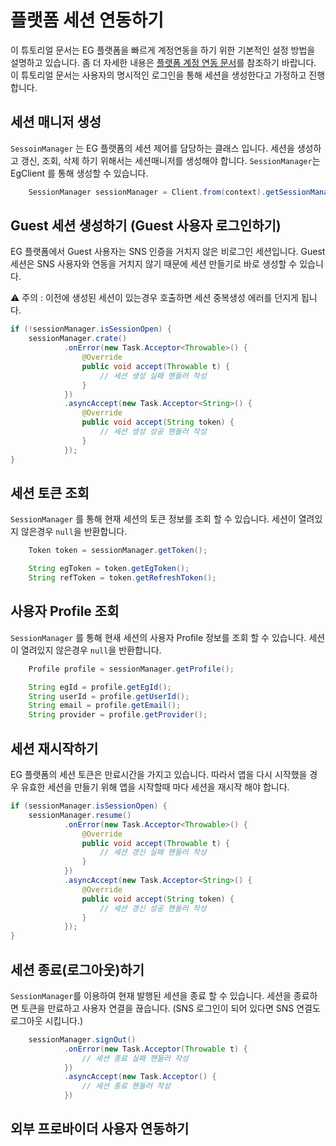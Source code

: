 # 플랫폼 세션 연동하기

이 튜토리얼 문서는 EG 플랫폼을 빠르게 계정연동을 하기 위한 기본적인 설정 방법을 설명하고 있습니다. 좀 더 자세한 내용은 [플랫폼 계정 연동 문서](/_draft/session/init.md)를 참조하기 바랍니다. 
이 튜토리얼 문서는 사용자의 명시적인 로그인을 통해 세션을 생성한다고 가정하고 진행합니다.

## 세션 매니저 생성

`SessoinManager` 는 EG 플랫폼의 세션 제어를 담당하는 클래스 입니다. 세션을 생성하고 갱신, 조회, 삭제 하기 위해서는 세션매니저를 생성해야 합니다. `SessionManager`는 EgClient 를 통해 생성할 수 있습니다.

```java
    SessionManager sessionManager = Client.from(context).getSessionManager();
```

## Guest 세션 생성하기 (Guest 사용자 로그인하기)

EG 플랫폼에서 Guest 사용자는 SNS 인증을 거치지 않은 비로그인 세션입니다. Guest 세션은 SNS 사용자와 연동을 거치지 않기 때문에 세션 만들기로 바로 생성할 수 있습니다. 

⚠ 주의 : 이전에 생성된 세션이 있는경우 호출하면 세션 중복생성 에러를 던지게 됩니다.

```java
if (!sessionManager.isSessionOpen) {
    sessionManager.crate()
            .onError(new Task.Acceptor<Throwable>() {
                @Override
                public void accept(Throwable t) {
                    // 세션 생성 실패 핸들러 작성
                }
            })
            .asyncAccept(new Task.Acceptor<String>() {
                @Override
                public void accept(String token) {
                    // 세션 생성 성공 핸들러 작성
                }
            });
}
```

## 세션 토큰 조회

`SessionManager` 를 통해 현재 세션의 토큰 정보를 조회 할 수 있습니다. 세션이 열려있지 않은경우 `null`을 반환합니다.

```java
    Token token = sessionManager.getToken();

    String egToken = token.getEgToken();
    String refToken = token.getRefreshToken();
```

## 사용자 Profile 조회

`SessionManager` 를 통해 현새 세션의 사용자 Profile 정보를 조회 할 수 있습니다. 세션이 열려있지 않은경우 `null`을 반환합니다. 

```java
    Profile profile = sessionManager.getProfile();

    String egId = profile.getEgId();
    String userId = profile.getUserId();
    String email = profile.getEmail();
    String provider = profile.getProvider();
```

## 세션 재시작하기

EG 플랫폼의 세션 토큰은 만료시간을 가지고 있습니다. 따라서 앱을 다시 시작했을 경우 유효한 세션을 만들기 위해 앱을 시작할때 마다 세션을 재시작 해야 합니다.

```java
if (sessionManager.isSessionOpen) {
    sessionManager.resume()
            .onError(new Task.Acceptor<Throwable>() {
                @Override
                public void accept(Throwable t) {
                    // 세션 갱신 실패 핸들러 작성
                }
            })
            .asyncAccept(new Task.Acceptor<String>() {
                @Override
                public void accept(String token) {
                    // 세션 갱신 성공 핸들러 작성
                }
            });
}
```

## 세션 종료(로그아웃)하기

`SessionManager`를 이용하여 현재 발행된 세션을 종료 할 수 있습니다. 세션을 종료하면 토큰을 만료하고 사용자 연결을 끊습니다. (SNS 로그인이 되어 있다면 SNS 연결도 로그아웃 시킵니다.)

```java
    sessionManager.signOut()
            .onError(new Task.Acceptor(Throwable t) {
                // 세션 종료 실패 핸들러 작성
            })
            .asyncAccept(new Task.Acceptor() {
                // 세션 종료 핸들러 작성
            })
```

## 외부 프로바이더 사용자 연동하기